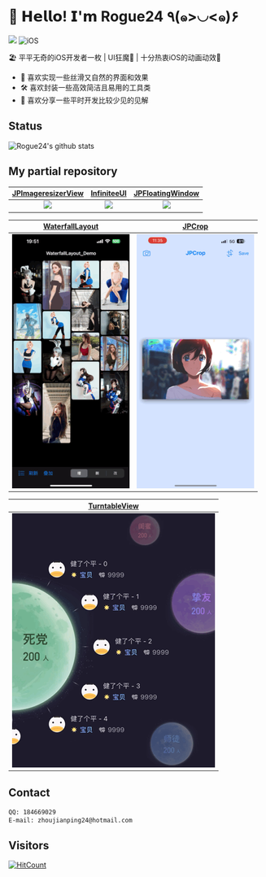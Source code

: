 # 🥳 𝗛𝗲𝗹𝗹𝗼! 𝗜'𝗺 Rogue24 ٩(๑>◡<๑)۶
[![](https://img.shields.io/badge/-@Rogue24-%23181717?style=flat-square&logo=github)](https://github.com/Rogue24)
![iOS](https://img.shields.io/badge/-iOS-%232c3e50?style=flat-square&logo=iOS)

🏖 平平无奇的iOS开发者一枚 | UI狂魔🤩 | 十分热衷iOS的动画动效🤯

- 🍭 喜欢实现一些丝滑又自然的界面和效果
- 🛠 喜欢封装一些高效简洁且易用的工具类
- 🧐 喜欢分享一些平时开发比较少见的见解

## Status

![Rogue24's github stats](https://readme-stats.clckblog.space/api?username=Rogue24&show_icons=true&theme=tokyonight)

## My partial repository

|[JPImageresizerView](https://github.com/Rogue24/JPImageresizerView)|[InfiniteeUI](https://github.com/Rogue24/InfiniteeUI)|[JPFloatingWindow](https://github.com/Rogue24/JPFloatingWindow)|
|:---:|:---:|:---:|
|![](https://github.com/Rogue24/JPCover/raw/master/JPImageresizerView/cover.gif)|![](https://github.com/Rogue24/JPCover/raw/master/InfiniteeUI/sunorder.gif)|![](https://github.com/Rogue24/JPCover/raw/master/JPFloatingWindow/gif_example.gif)|

|[WaterfallLayout](https://github.com/Rogue24/WaterfallLayoutDemo)|[JPCrop](https://github.com/Rogue24/JPCrop)|
|:---:|:---:|
|![](https://github.com/Rogue24/JPCover/raw/master/WaterfallLayout/WaterfallLayout_1.gif)|![](https://github.com/Rogue24/JPCover/raw/master/JPCrop/example.gif)|

|[TurntableView](https://github.com/Rogue24/TurntableView-Demo)|
|:---:|
|![](https://github.com/Rogue24/JPCover/raw/master/TurntableView-Demo/TurntableView-Demo_1.gif)|

## Contact

	QQ: 184669029
	E-mail: zhoujianping24@hotmail.com

## Visitors

[![HitCount](http://hits.dwyl.com/Rogue24/Rogue24.svg)](http://hits.dwyl.com/Rogue24/Rogue24)
